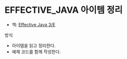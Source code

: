 # EFFECTIVE_JAVA 아이템 정리

- 책: [Effective Java 3/E](https://github.com/Backend-in-Book/23-4-effective_java.git)

방식

- 아이템을 읽고 정리한다.
- 예제 코드를 함께 작성한다.
